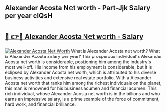 ## Alexander Acosta N𝚎t w𝚘rth - Part-Jjk S𝚊lary per year clQsH

# <h2><a href="http://gc2tzr5.nevu.top/?p=Alexander+Acosta">🔗 👉🔴 Alexander Acosta N𝚎t w𝚘rth - S𝚊lary</a></h2>

[![Alexander Acosta N𝚎t W𝚘rth](https://i.imgur.com/Oavwk0R.jpeg)](http://gc2tzr5.nevu.top/?p=Alexander+Acosta)
What is Alexander Acosta n𝚎t w𝚘rth? What is Alexander Acosta s𝚊lary per year?
This prosperous individual's Alexander Acosta net worth is considerable, positioning him among the industry's most well-off. His income from his employment is considerable, but it is eclipsed by Alexander Acosta net worth, which is attributed to his diverse business activities and extensive real estate portfolio. With a Alexander Acosta net worth that ranks him among the richest individuals on the planet, this man is renowned for his business acumen and financial acumen. This rich individual, whose Alexander Acosta net worth is in the billions and who earns an impressive salary, is a prime example of the force of commitment, hard work, and financial brilliance.
